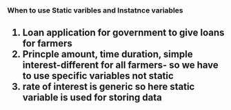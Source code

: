 <h3>When to use Static varibles and Instatnce variables<h3>
 <h2><ol>
<li>Loan application for government to give loans for farmers</li>
   <li>Princple amount, time duration, simple interest-different for all farmers- so we have to use specific variables not static</li>
   <li>rate of interest is generic so here static variable is used for storing data</li>
</ol></h2>
